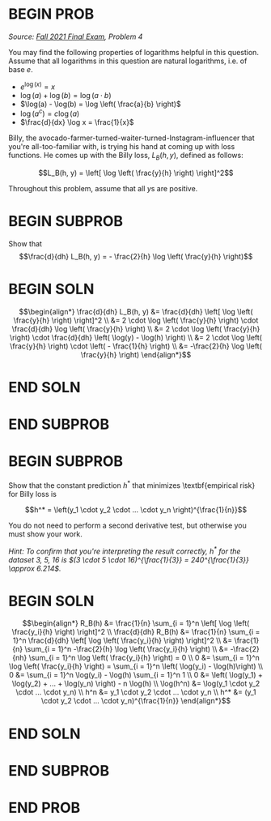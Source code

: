 # BEGIN PROB

<i>Source: [Fall 2021 Final Exam](../fa21-final/index.html), Problem 4</i>

You may find the following properties of logarithms helpful in this question. Assume that all logarithms in this question are natural logarithms, i.e. of base $e$.

- $e^{\log(x)} = x$
- $\log(a) + \log(b) = \log(a \cdot b)$
- $\log(a) - \log(b) = \log \left( \frac{a}{b} \right)$
- $\log(a^c) = c \log (a)$
- $\frac{d}{dx} \log x = \frac{1}{x}$

Billy, the avocado-farmer-turned-waiter-turned-Instagram-influencer that you're all-too-familiar with, is trying his hand at coming up with loss functions. He comes up with the Billy loss, $L_B(h, y)$, defined as follows:

$$L_B(h, y) = \left[ \log \left( \frac{y}{h} \right) \right]^2$$

Throughout this problem, assume that all $y$s are positive.

# BEGIN SUBPROB

Show that $$\frac{d}{dh} L_B(h, y) = - \frac{2}{h} \log \left( \frac{y}{h} \right)$$

# BEGIN SOLN

$$\begin{align*}
    \frac{d}{dh} L_B(h, y) &= \frac{d}{dh} \left[ \log \left( \frac{y}{h} \right) \right]^2 \\
    &= 2 \cdot \log \left( \frac{y}{h} \right) \cdot \frac{d}{dh} \log \left( \frac{y}{h} \right) \\
    &= 2 \cdot \log \left( \frac{y}{h} \right) \cdot \frac{d}{dh} \left( \log(y) - \log(h) \right) \\
    &= 2 \cdot \log \left( \frac{y}{h} \right) \cdot \left( - \frac{1}{h} \right) \\
    &= -\frac{2}{h} \log \left( \frac{y}{h} \right)
\end{align*}$$

# END SOLN

# END SUBPROB

# BEGIN SUBPROB

Show that the constant prediction $h^*$ that minimizes \textbf{empirical risk} for Billy loss is

$$h^* = \left(y_1 \cdot y_2 \cdot ... \cdot y_n \right)^{\frac{1}{n}}$$

You do not need to perform a second derivative test, but otherwise you must show your work.

_Hint: To confirm that you're interpreting the result correctly, $h^*$ for the dataset 3, 5, 16 is $(3 \cdot 5 \cdot 16)^{\frac{1}{3}} = 240^{\frac{1}{3}} \approx 6.214$._

# BEGIN SOLN

$$\begin{align*}
    R_B(h) &= \frac{1}{n} \sum_{i = 1}^n \left[ \log \left( \frac{y_i}{h} \right) \right]^2 \\
\frac{d}{dh} R_B(h) &= \frac{1}{n} \sum_{i = 1}^n \frac{d}{dh} \left[ \log \left( \frac{y_i}{h} \right) \right]^2 \\
&= \frac{1}{n} \sum_{i = 1}^n -\frac{2}{h} \log \left( \frac{y_i}{h} \right) \\
&= -\frac{2}{nh} \sum_{i = 1}^n \log \left( \frac{y_i}{h} \right) = 0 \\
0 &= \sum_{i = 1}^n \log \left( \frac{y_i}{h} \right) = \sum_{i = 1}^n \left( \log(y_i) - \log(h)\right) \\
0 &= \sum_{i = 1}^n \log(y_i) - \log(h) \sum_{i = 1}^n 1 \\
0 &= \left( \log(y_1) + \log(y_2) + ... + \log(y_n) \right) - n \log(h) \\
\log(h^n) &= \log(y_1 \cdot y_2 \cdot ... \cdot y_n) \\
h^n &= y_1 \cdot y_2 \cdot ... \cdot y_n \\
h^* &= (y_1 \cdot y_2 \cdot ... \cdot y_n)^{\frac{1}{n}}
\end{align*}$$

# END SOLN

# END SUBPROB

# END PROB